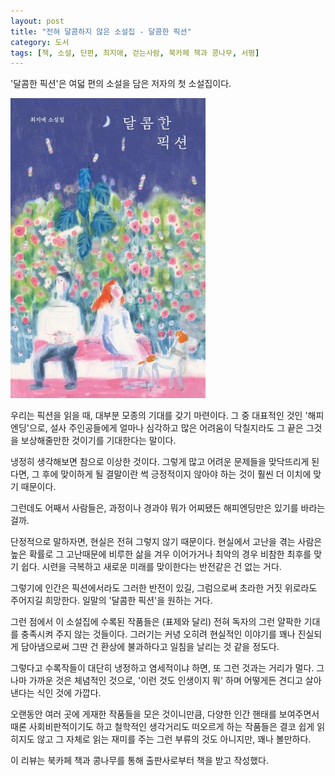 ```yaml
---
layout: post
title: "전혀 달콤하지 않은 소설집 - 달콤한 픽션"
category: 도서
tags: [책, 소설, 단편, 최지애, 걷는사람, 북카페 책과 콩나무, 서평]
---
```


'달콤한 픽션'은
여덟 편의 소설을 담은 저자의 첫 소설집이다.

![표지](/images/sweet-fiction-book-h480.jpg)

우리는 픽션을 읽을 때, 대부분 모종의 기대를 갖기 마련이다.
그 중 대표적인 것인 '해피엔딩'으로,
설사 주인공들에게 얼마나 심각하고 많은 어려움이 닥칠지라도
그 끝은 그것을 보상해줄만한 것이기를 기대한다는 말이다.

냉정히 생각해보면 참으로 이상한 것이다.
그렇게 많고 어려운 문제들을 맞닥뜨리게 된다면,
그 후에 맞이하게 될 결말이란 썩 긍정적이지 않아야 하는 것이 훨씬 더 이치에 맞기 때문이다.

그런데도 어째서 사람들은,
과정이나 경과야 뭐가 어찌됐든 해피엔딩만은 있기를 바라는 걸까.

단정적으로 말하자면,
현실은 전혀 그렇지 않기 때문이다.
현실에서 고난을 겪는 사람은 높은 확률로
그 고난때문에 비루한 삶을 겨우 이어가거나
최악의 경우 비참한 최후를 맞기 쉽다.
시련을 극복하고 새로운 미래를 맞이한다는 반전같은 건 없는 거다.

그렇기에 인간은 픽션에서라도 그러한 반전이 있길,
그럼으로써 초라한 거짓 위로라도 주어지길 희망한다.
일말의 '달콤한 픽션'을 원하는 거다.

그런 점에서 이 소설집에 수록된 작품들은 (표제와 달리) 전혀 독자의 그런 얄팍한 기대를 충족시켜 주지 않는 것들이다.
그러기는 커녕 오히려 현실적인 이야기를 꽤나 진실되게 담아냄으로써
그딴 건 환상에 불과하다고 일침을 날리는 것 같을 정도다.

그렇다고 수록작들이 대단히 냉정하고 염세적이냐 하면,
또 그런 것과는 거리가 멀다.
그나마 가까운 것은 체념적인 것으로,
'이런 것도 인생이지 뭐' 하며
어떻게든 견디고 살아낸다는 식인 것에 가깝다.

오랜동안 여러 곳에 게재한 작품들을 모은 것이니만큼,
다양한 인간 핸태를 보여주면서
때론 사회비판적이기도 하고
철학적인 생각거리도 떠오르게 하는 작품들은
결코 쉽게 읽히지도 않고
그 자체로 읽는 재미를 주는 그런 부류의 것도 아니지만,
꽤나 볼만하다.



<div class="im im-info">
이 리뷰는 북카페 책과 콩나무를 통해 출판사로부터 책을 받고 작성했다.
</div>
